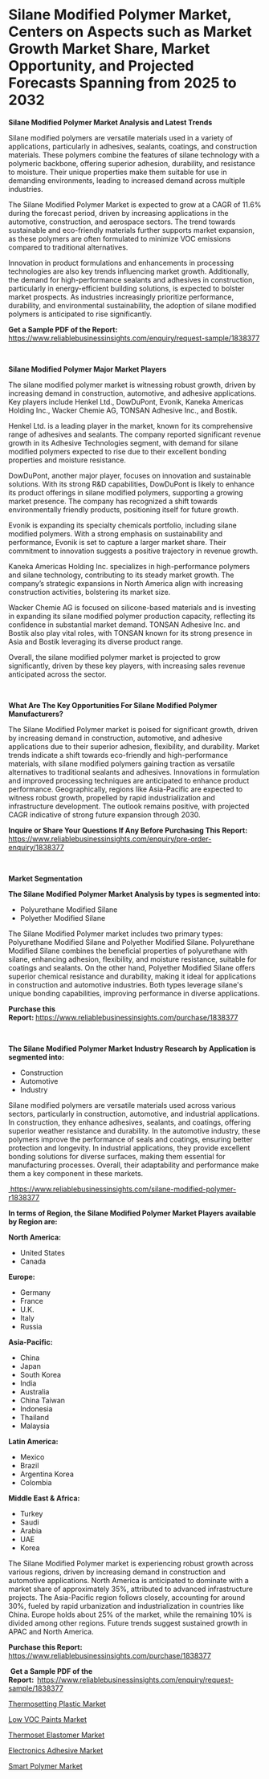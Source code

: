 <p><h1>Silane Modified Polymer Market, Centers on Aspects such as Market Growth Market Share, Market Opportunity, and Projected Forecasts Spanning from 2025 to 2032</h1></p><p><strong>Silane Modified Polymer Market Analysis and Latest Trends</strong></p>
<p><p>Silane modified polymers are versatile materials used in a variety of applications, particularly in adhesives, sealants, coatings, and construction materials. These polymers combine the features of silane technology with a polymeric backbone, offering superior adhesion, durability, and resistance to moisture. Their unique properties make them suitable for use in demanding environments, leading to increased demand across multiple industries.</p><p>The Silane Modified Polymer Market is expected to grow at a CAGR of 11.6% during the forecast period, driven by increasing applications in the automotive, construction, and aerospace sectors. The trend towards sustainable and eco-friendly materials further supports market expansion, as these polymers are often formulated to minimize VOC emissions compared to traditional alternatives. </p><p>Innovation in product formulations and enhancements in processing technologies are also key trends influencing market growth. Additionally, the demand for high-performance sealants and adhesives in construction, particularly in energy-efficient building solutions, is expected to bolster market prospects. As industries increasingly prioritize performance, durability, and environmental sustainability, the adoption of silane modified polymers is anticipated to rise significantly.</p></p>
<p><strong>Get a Sample PDF of the Report:&nbsp;</strong> <a href="https://www.reliablebusinessinsights.com/enquiry/request-sample/1838377?utm_campaign=63&utm_medium=2&utm_source=Github&utm_content=ia&utm_term=02042025&utm_id=silane-modified-polymer">https://www.reliablebusinessinsights.com/enquiry/request-sample/1838377</a></p>
<p>&nbsp;</p>
<p><strong>Silane Modified Polymer Major Market Players</strong></p>
<p><p>The silane modified polymer market is witnessing robust growth, driven by increasing demand in construction, automotive, and adhesive applications. Key players include Henkel Ltd., DowDuPont, Evonik, Kaneka Americas Holding Inc., Wacker Chemie AG, TONSAN Adhesive Inc., and Bostik.</p><p>Henkel Ltd. is a leading player in the market, known for its comprehensive range of adhesives and sealants. The company reported significant revenue growth in its Adhesive Technologies segment, with demand for silane modified polymers expected to rise due to their excellent bonding properties and moisture resistance.</p><p>DowDuPont, another major player, focuses on innovation and sustainable solutions. With its strong R&D capabilities, DowDuPont is likely to enhance its product offerings in silane modified polymers, supporting a growing market presence. The company has recognized a shift towards environmentally friendly products, positioning itself for future growth.</p><p>Evonik is expanding its specialty chemicals portfolio, including silane modified polymers. With a strong emphasis on sustainability and performance, Evonik is set to capture a larger market share. Their commitment to innovation suggests a positive trajectory in revenue growth.</p><p>Kaneka Americas Holding Inc. specializes in high-performance polymers and silane technology, contributing to its steady market growth. The company’s strategic expansions in North America align with increasing construction activities, bolstering its market size.</p><p>Wacker Chemie AG is focused on silicone-based materials and is investing in expanding its silane modified polymer production capacity, reflecting its confidence in substantial market demand. TONSAN Adhesive Inc. and Bostik also play vital roles, with TONSAN known for its strong presence in Asia and Bostik leveraging its diverse product range.</p><p>Overall, the silane modified polymer market is projected to grow significantly, driven by these key players, with increasing sales revenue anticipated across the sector.</p></p>
<p>&nbsp;</p>
<p><strong>What Are The Key Opportunities For Silane Modified Polymer Manufacturers?</strong></p>
<p><p>The Silane Modified Polymer market is poised for significant growth, driven by increasing demand in construction, automotive, and adhesive applications due to their superior adhesion, flexibility, and durability. Market trends indicate a shift towards eco-friendly and high-performance materials, with silane modified polymers gaining traction as versatile alternatives to traditional sealants and adhesives. Innovations in formulation and improved processing techniques are anticipated to enhance product performance. Geographically, regions like Asia-Pacific are expected to witness robust growth, propelled by rapid industrialization and infrastructure development. The outlook remains positive, with projected CAGR indicative of strong future expansion through 2030.</p></p>
<p><strong>Inquire or Share Your Questions If Any Before Purchasing This Report:</strong> <a href="https://www.reliablebusinessinsights.com/enquiry/pre-order-enquiry/1838377?utm_campaign=63&utm_medium=2&utm_source=Github&utm_content=ia&utm_term=02042025&utm_id=silane-modified-polymer">https://www.reliablebusinessinsights.com/enquiry/pre-order-enquiry/1838377</a></p>
<p>&nbsp;</p>
<p><strong>Market Segmentation</strong></p>
<p><strong>The Silane Modified Polymer Market Analysis by types is segmented into:</strong></p>
<p><ul><li>Polyurethane Modified Silane</li><li>Polyether Modified Silane</li></ul></p>
<p><p>The Silane Modified Polymer market includes two primary types: Polyurethane Modified Silane and Polyether Modified Silane. Polyurethane Modified Silane combines the beneficial properties of polyurethane with silane, enhancing adhesion, flexibility, and moisture resistance, suitable for coatings and sealants. On the other hand, Polyether Modified Silane offers superior chemical resistance and durability, making it ideal for applications in construction and automotive industries. Both types leverage silane's unique bonding capabilities, improving performance in diverse applications.</p></p>
<p><strong>Purchase this Report:&nbsp;</strong><a href="https://www.reliablebusinessinsights.com/purchase/1838377?utm_campaign=63&utm_medium=2&utm_source=Github&utm_content=ia&utm_term=02042025&utm_id=silane-modified-polymer">https://www.reliablebusinessinsights.com/purchase/1838377</a></p>
<p>&nbsp;</p>
<p><strong>The Silane Modified Polymer Market Industry Research by Application is segmented into:</strong></p>
<p><ul><li>Construction</li><li>Automotive</li><li>Industry</li></ul></p>
<p><p>Silane modified polymers are versatile materials used across various sectors, particularly in construction, automotive, and industrial applications. In construction, they enhance adhesives, sealants, and coatings, offering superior weather resistance and durability. In the automotive industry, these polymers improve the performance of seals and coatings, ensuring better protection and longevity. In industrial applications, they provide excellent bonding solutions for diverse surfaces, making them essential for manufacturing processes. Overall, their adaptability and performance make them a key component in these markets.</p></p>
<p><a href="https://www.reliablebusinessinsights.com/silane-modified-polymer-r1838377?utm_campaign=63&utm_medium=2&utm_source=Github&utm_content=ia&utm_term=02042025&utm_id=silane-modified-polymer">&nbsp;https://www.reliablebusinessinsights.com/silane-modified-polymer-r1838377</a></p>
<p><strong>In terms of Region, the Silane Modified Polymer Market Players available by Region are:</strong></p>
<p>
    <p> <strong> North America: </strong>
        <ul>
            <li>United States</li>
            <li>Canada</li>
        </ul>
        </p> 
    <p> <strong> Europe: </strong>
        <ul>
            <li>Germany</li>
            <li>France</li>
            <li>U.K.</li>
            <li>Italy</li>
            <li>Russia</li>
        </ul>
        </p> 
    <p> <strong> Asia-Pacific: </strong>
        <ul>
            <li>China</li>
            <li>Japan</li>
            <li>South Korea</li>
            <li>India</li>
            <li>Australia</li>
            <li>China Taiwan</li>
            <li>Indonesia</li>
            <li>Thailand</li>
            <li>Malaysia</li>
        </ul>
        </p> 
    <p> <strong> Latin America: </strong>
        <ul>
            <li>Mexico</li>
            <li>Brazil</li>
            <li>Argentina Korea</li>
            <li>Colombia</li>
        </ul>
        </p> 
    <p> <strong> Middle East & Africa: </strong>
        <ul>
            <li>Turkey</li>
            <li>Saudi</li>
            <li>Arabia</li>
            <li>UAE</li>
            <li>Korea</li>
        </ul>
    </p>
    </p>
<p><p>The Silane Modified Polymer market is experiencing robust growth across various regions, driven by increasing demand in construction and automotive applications. North America is anticipated to dominate with a market share of approximately 35%, attributed to advanced infrastructure projects. The Asia-Pacific region follows closely, accounting for around 30%, fueled by rapid urbanization and industrialization in countries like China. Europe holds about 25% of the market, while the remaining 10% is divided among other regions. Future trends suggest sustained growth in APAC and North America.</p></p>
<p><strong>Purchase this Report: </strong><a href="https://www.reliablebusinessinsights.com/purchase/1838377?utm_campaign=63&utm_medium=2&utm_source=Github&utm_content=ia&utm_term=02042025&utm_id=silane-modified-polymer">https://www.reliablebusinessinsights.com/purchase/1838377</a></p>
<p>&nbsp;<strong>Get a Sample PDF of the Report:&nbsp;&nbsp;</strong><a href="https://www.reliablebusinessinsights.com/enquiry/request-sample/1838377?utm_campaign=63&utm_medium=2&utm_source=Github&utm_content=ia&utm_term=02042025&utm_id=silane-modified-polymer">https://www.reliablebusinessinsights.com/enquiry/request-sample/1838377</a></p>
<p><strong></strong></p>
<p><p><a href="https://github.com/hirtzhulstsq/Market-Research-Report-List-1/blob/main/thermosetting-plastic-market.md?utm_campaign=63&utm_medium=2&utm_source=Github&utm_content=ia&utm_term=02042025&utm_id=silane-modified-polymer">Thermosetting Plastic Market</a></p><p><a href="https://github.com/alekitanis/Market-Research-Report-List-1/blob/main/low-voc-paints-market.md?utm_campaign=63&utm_medium=2&utm_source=Github&utm_content=ia&utm_term=02042025&utm_id=silane-modified-polymer">Low VOC Paints Market</a></p><p><a href="https://github.com/bilkbitsch/Market-Research-Report-List-1/blob/main/thermoset-elastomer-market.md?utm_campaign=63&utm_medium=2&utm_source=Github&utm_content=ia&utm_term=02042025&utm_id=silane-modified-polymer">Thermoset Elastomer Market</a></p><p><a href="https://github.com/knipsfilip8f/Market-Research-Report-List-1/blob/main/electronics-adhesive-market.md?utm_campaign=63&utm_medium=2&utm_source=Github&utm_content=ia&utm_term=02042025&utm_id=silane-modified-polymer">Electronics Adhesive Market</a></p><p><a href="https://github.com/vaeilabin/Market-Research-Report-List-1/blob/main/smart-polymer-market.md?utm_campaign=63&utm_medium=2&utm_source=Github&utm_content=ia&utm_term=02042025&utm_id=silane-modified-polymer">Smart Polymer Market</a></p></p>